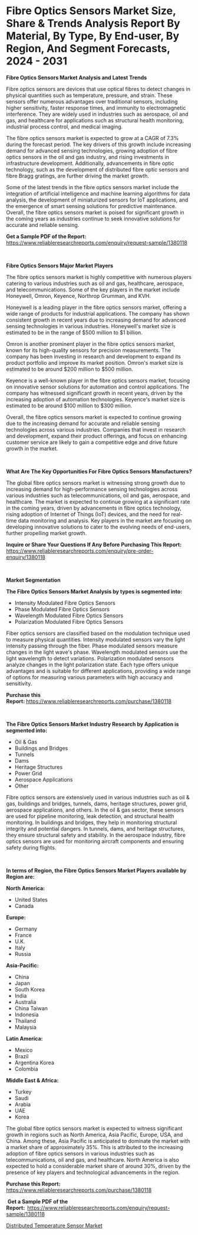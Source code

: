 <p><h1>Fibre Optics Sensors Market Size, Share & Trends Analysis Report By Material, By Type, By End-user, By Region, And Segment Forecasts, 2024 - 2031</h1></p><p><strong>Fibre Optics Sensors Market Analysis and Latest Trends</strong></p>
<p><p>Fibre optics sensors are devices that use optical fibres to detect changes in physical quantities such as temperature, pressure, and strain. These sensors offer numerous advantages over traditional sensors, including higher sensitivity, faster response times, and immunity to electromagnetic interference. They are widely used in industries such as aerospace, oil and gas, and healthcare for applications such as structural health monitoring, industrial process control, and medical imaging.</p><p>The fibre optics sensors market is expected to grow at a CAGR of 7.3% during the forecast period. The key drivers of this growth include increasing demand for advanced sensing technologies, growing adoption of fibre optics sensors in the oil and gas industry, and rising investments in infrastructure development. Additionally, advancements in fibre optic technology, such as the development of distributed fibre optic sensors and fibre Bragg gratings, are further driving the market growth.</p><p>Some of the latest trends in the fibre optics sensors market include the integration of artificial intelligence and machine learning algorithms for data analysis, the development of miniaturized sensors for IoT applications, and the emergence of smart sensing solutions for predictive maintenance. Overall, the fibre optics sensors market is poised for significant growth in the coming years as industries continue to seek innovative solutions for accurate and reliable sensing.</p></p>
<p><strong>Get a Sample PDF of the Report:&nbsp;</strong> <a href="https://www.reliableresearchreports.com/enquiry/request-sample/1380118">https://www.reliableresearchreports.com/enquiry/request-sample/1380118</a></p>
<p>&nbsp;</p>
<p><strong>Fibre Optics Sensors Major Market Players</strong></p>
<p><p>The fibre optics sensors market is highly competitive with numerous players catering to various industries such as oil and gas, healthcare, aerospace, and telecommunications. Some of the key players in the market include Honeywell, Omron, Keyence, Northrop Grumman, and KVH.</p><p>Honeywell is a leading player in the fibre optics sensors market, offering a wide range of products for industrial applications. The company has shown consistent growth in recent years due to increasing demand for advanced sensing technologies in various industries. Honeywell's market size is estimated to be in the range of $500 million to $1 billion.</p><p>Omron is another prominent player in the fibre optics sensors market, known for its high-quality sensors for precision measurements. The company has been investing in research and development to expand its product portfolio and improve its market position. Omron's market size is estimated to be around $200 million to $500 million.</p><p>Keyence is a well-known player in the fibre optics sensors market, focusing on innovative sensor solutions for automation and control applications. The company has witnessed significant growth in recent years, driven by the increasing adoption of automation technologies. Keyence's market size is estimated to be around $100 million to $300 million.</p><p>Overall, the fibre optics sensors market is expected to continue growing due to the increasing demand for accurate and reliable sensing technologies across various industries. Companies that invest in research and development, expand their product offerings, and focus on enhancing customer service are likely to gain a competitive edge and drive future growth in the market.</p></p>
<p>&nbsp;</p>
<p><strong>What Are The Key Opportunities For Fibre Optics Sensors Manufacturers?</strong></p>
<p><p>The global fibre optics sensors market is witnessing strong growth due to increasing demand for high-performance sensing technologies across various industries such as telecommunications, oil and gas, aerospace, and healthcare. The market is expected to continue growing at a significant rate in the coming years, driven by advancements in fibre optics technology, rising adoption of Internet of Things (IoT) devices, and the need for real-time data monitoring and analysis. Key players in the market are focusing on developing innovative solutions to cater to the evolving needs of end-users, further propelling market growth.</p></p>
<p><strong>Inquire or Share Your Questions If Any Before Purchasing This Report:</strong> <a href="https://www.reliableresearchreports.com/enquiry/pre-order-enquiry/1380118">https://www.reliableresearchreports.com/enquiry/pre-order-enquiry/1380118</a></p>
<p>&nbsp;</p>
<p><strong>Market Segmentation</strong></p>
<p><strong>The Fibre Optics Sensors Market Analysis by types is segmented into:</strong></p>
<p><ul><li>Intensity Modulated Fibre Optics Sensors</li><li>Phase Modulated Fibre Optics Sensors</li><li>Wavelength Modulated Fibre Optics Sensors</li><li>Polarization Modulated Fibre Optics Sensors</li></ul></p>
<p><p>Fiber optics sensors are classified based on the modulation technique used to measure physical quantities. Intensity modulated sensors vary the light intensity passing through the fiber. Phase modulated sensors measure changes in the light wave's phase. Wavelength modulated sensors use the light wavelength to detect variations. Polarization modulated sensors analyze changes in the light polarization state. Each type offers unique advantages and is suitable for different applications, providing a wide range of options for measuring various parameters with high accuracy and sensitivity.</p></p>
<p><strong>Purchase this Report:&nbsp;</strong><a href="https://www.reliableresearchreports.com/purchase/1380118">https://www.reliableresearchreports.com/purchase/1380118</a></p>
<p>&nbsp;</p>
<p><strong>The Fibre Optics Sensors Market Industry Research by Application is segmented into:</strong></p>
<p><ul><li>Oil & Gas</li><li>Buildings and Bridges</li><li>Tunnels</li><li>Dams</li><li>Heritage Structures</li><li>Power Grid</li><li>Aerospace Applications</li><li>Other</li></ul></p>
<p><p>Fibre optics sensors are extensively used in various industries such as oil & gas, buildings and bridges, tunnels, dams, heritage structures, power grid, aerospace applications, and others. In the oil & gas sector, these sensors are used for pipeline monitoring, leak detection, and structural health monitoring. In buildings and bridges, they help in monitoring structural integrity and potential dangers. In tunnels, dams, and heritage structures, they ensure structural safety and stability. In the aerospace industry, fibre optics sensors are used for monitoring aircraft components and ensuring safety during flights.</p></p>
<p>&nbsp;</p>
<p><strong>In terms of Region, the Fibre Optics Sensors Market Players available by Region are:</strong></p>
<p>
    <p> <strong> North America: </strong>
        <ul>
            <li>United States</li>
            <li>Canada</li>
        </ul>
        </p> 
    <p> <strong> Europe: </strong>
        <ul>
            <li>Germany</li>
            <li>France</li>
            <li>U.K.</li>
            <li>Italy</li>
            <li>Russia</li>
        </ul>
        </p> 
    <p> <strong> Asia-Pacific: </strong>
        <ul>
            <li>China</li>
            <li>Japan</li>
            <li>South Korea</li>
            <li>India</li>
            <li>Australia</li>
            <li>China Taiwan</li>
            <li>Indonesia</li>
            <li>Thailand</li>
            <li>Malaysia</li>
        </ul>
        </p> 
    <p> <strong> Latin America: </strong>
        <ul>
            <li>Mexico</li>
            <li>Brazil</li>
            <li>Argentina Korea</li>
            <li>Colombia</li>
        </ul>
        </p> 
    <p> <strong> Middle East & Africa: </strong>
        <ul>
            <li>Turkey</li>
            <li>Saudi</li>
            <li>Arabia</li>
            <li>UAE</li>
            <li>Korea</li>
        </ul>
    </p>
    </p>
<p><p>The global fibre optics sensors market is expected to witness significant growth in regions such as North America, Asia Pacific, Europe, USA, and China. Among these, Asia Pacific is anticipated to dominate the market with a market share of approximately 35%. This is attributed to the increasing adoption of fibre optics sensors in various industries such as telecommunications, oil and gas, and healthcare. North America is also expected to hold a considerable market share of around 30%, driven by the presence of key players and technological advancements in the region.</p></p>
<p><strong>Purchase this Report: </strong><a href="https://www.reliableresearchreports.com/purchase/1380118">https://www.reliableresearchreports.com/purchase/1380118</a></p>
<p>&nbsp;<strong>Get a Sample PDF of the Report:&nbsp;&nbsp;</strong><a href="https://www.reliableresearchreports.com/enquiry/request-sample/1380118">https://www.reliableresearchreports.com/enquiry/request-sample/1380118</a></p>
<p><strong></strong></p>
<p><p><a href="https://github.com/RoccoManning/Market-Research-Report-List-4/blob/main/distributed-temperature-sensor-market.md">Distributed Temperature Sensor Market</a></p></p>